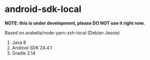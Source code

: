 # android-sdk-local

**NOTE: this is under development, please DO NOT use it right now.**

Based on arabella/node-yarn-zsh-local (Debian Jessie)

1. Java 8
2. Android SDK 24.4.1
3. Gradle 2.14
